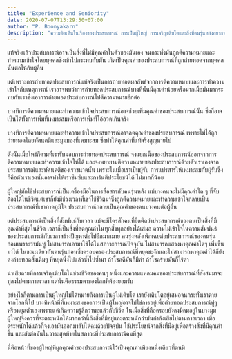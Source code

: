 ```yaml
---
title: "Experience and Seniority"
date: 2020-07-07T13:29:50+07:00
author: "P. Boonyakarn"
description: "ความคิดเห็นในเรื่องของประสบการณ์ การเป็นผู้ใหญ่ การเจริญเติบโตและสิ่งที่คนรุ่นหลังอยากจะได้รับ"
---
```


แท้จริงแล้วประสบการณ์อาจเป็นสิ่งที่ไม่มีคุณค่าในตัวของมันเอง จนกระทั่งมันถูกตีความหมายและทำความเข้าใจโดยบุคคลซึ่งเข้าไปกระทบกับมัน เกิดเป็นคุณค่าของประสบการณ์ที่ถูกถ่ายทอดจากบุคคลนั้นต่อให้กับผู้อื่น

แต่เพราะการถ่ายทอดประสบการณ์แท้จริงเป็นการถ่ายทอดผลลัพธ์จากการตีความหมายและการทำความเข้าใจกับเหตุการณ์ เราอาจพบว่าการถ่ายทอดประสบการณ์บางทีนั้นมีคุณค่าน้อยหรือมากเมื่อมันมากระทบกับเราซึ่งเอาการถ่ายทอดประสบการณ์ไปตีความหมายอีกต่อ

บางทีการตีความหมายและทำความเข้าใจประสบการณ์อาจช่วยเพิ่มคุณค่าของประสบการณ์นั้น ซึ่งก็อาจเป็นได้ทั้งการเพิ่มที่เหมาะสมหรือการเพิ่มที่โอ้อวดเกินจริง

บางทีการตีความหมายและทำความเข้าใจประสบการณ์อาจลดคุณค่าของประสบการณ์ เพราะไม่ได้ถูกถ่ายทอดโดยทัศนคติและมุมมองที่เหมาะสม ซึ่งทำให้คุณค่าที่แท้จริงสูญหายไป

ดังนั้นเมื่อไหร่ก็ตามที่เรารับมอบการถ่ายทอดประสบการณ์ จงแยกเนื้อของประสบการณ์ออกจากการตีความหมายและทำความเข้าใจให้ได้ และจงพยายามตีความหมายของประสบการณ์ด้วยตัวเราเองจากประสบการณ์และทัศนคติของเราขนาดนั้น เพราะในเมื่อเราเป็นผู้รับ การแปรสารให้เหมาะสมกับผู้รับซึ่งก็คือตัวเราเองนั้นอาจทำให้เราซึมซับและการันตีประโยชน์ได้ ไม่มากก็น้อย

ผู้ใหญ่มักใช้ประสบการณ์เป็นเครื่องมือในการสื่อสารกับคนรุ่นหลัง แม้บางคนจะไม่มีคุณค่าใด ๆ ที่จับต้องได้ในชีวิตแต่เขาก็ยังมีช่วงเวลาที่เขาใช้ชีวิตมาซึ่งถูกตีความหมายและทำความเข้าใจกลายเป็นประสบการณ์ที่เขาภาคภูมิใจ ประสบการณ์กลายเป็นคุณค่าของคนบางคนต่อผู้อื่น

แต่ประสบการณ์เป็นสิ่งที่สัมพันธ์กับเวลา แม้จะมีใครสักคนที่ยึดติดว่าประสบการณ์ของตนเป็นสิ่งที่มีคุณค่าที่สุดในชีวิต เวลาก็เป็นสิ่งที่ลดคุณค่าในทุกสิ่งทุกอย่างได้เสมอ ความไม่เข้าใจในความสัมพันธ์ของประสบการณ์กับเวลาสร้างปัญหาต่อไปอีกมากมาย คนรุ่งหลังเพิกเฉยต่อประสบการณ์ของคนรุ่นก่อนเพราะว่ามันทู่ ไม่สามารถเอามาใช้ได้ในสภาวะการณ์ปัจจุบัน ไม่สามารถแสวงหาคุณค่าใดๆ เพิ่มขึ้นมาได้ ในขณะเดียวกันคนรุ่นก่อนซึ่งครอบครองประสบการณ์ที่หยุดชะงักและไม่สามารถหาคุณค่าได้ก็ยังคงถ่ายทอดสิ่งเดิมๆ ที่หยุดนิ่งไปแล้วซ้ำไปซ้ำมา ถ้าโชคดีมันก็มีค่า ถ้าโชคร้ายมันก็ไร้ค่า

น่าเสียดายที่การเจริญเติบโตในช่วงชีวิตของคนๆ หนึ่งและความแหลมคมของประสบการณ์ที่สั่งสมมาจะทู่ลงไปตามกาลเวลา แต่นั่นคือธรรมดาของโลกที่ต้องยอมรับ

อย่างไรก็ตามการเป็นผู้ใหญ่ไม่ได้หมายถึงการเป็นผู้ไม่เติบโต เรายังเติบโตอยู่เสมอจนกระทั่งเราตายจากโลกนี้ไป บางทีหน้าที่ที่เหมาะสมของการเป็นผู้ใหญ่อาจไม่ใช่การอยู่เพื่อถ่ายทอดประสบการณ์ทู่ๆ หรือหยุดตัวเองเพราะแค่เกิดความรู้สึกว่าพอแล้วกับชีวิต ในเมื่อสิ่งที่ถือครอบยังคงมีคมอยู่ในบางมุม ผู้ใหญ่จึงควรที่จะตระหนักให้มากกว่านี้ถึงสิ่งที่มีอยู่และตระหนักว่ามันกำลังเสียไปตามกาลเวลา เมื่อตระหนักได้แล้วก็จงเอามันออกมาลับให้คมด้วยปัจจุบัน ใช้ประโยชน์จากสิ่งที่มีอยู่เพื่อสร้างสิ่งที่มีคุณค่าขึ้น และส่งต่อมันในวาระสุดท้ายในสภาวะที่ประสบการณ์คมที่สุด

นี่คือหน้าที่ของผู้ใหญ่ที่ผูกคุณค่าของประสบการณ์ไว้เป็นคุณค่าเพียงหนึ่งเดียวที่ตนมี